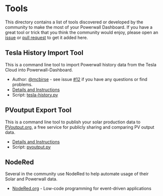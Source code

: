 # Tools

This directory contains a list of tools discovered or developed by the community to make the most of your Powerwall Dashboard. If you have a great tool or trick that you think the community would enjoy, please open an [issue](https://github.com/jasonacox/Powerwall-Dashboard/issues) or [pull request](https://github.com/jasonacox/Powerwall-Dashboard/pulls) to get it added here.

## Tesla History Import Tool

This is a command line tool to import Powerwall history data from the Tesla Cloud into Powerwall-Dashboard.

* Author: [@mcbirse](https://github.com/mcbirse) - see issue [#12](https://github.com/jasonacox/Powerwall-Dashboard/issues/12) if you have any questions or find problems.
* [Details and Instructions](https://github.com/jasonacox/Powerwall-Dashboard/blob/main/tools/tesla-history/)
* Script: [tesla-history.py](https://github.com/jasonacox/Powerwall-Dashboard/blob/main/tools/tesla-history/tesla-history.py)

## PVoutput Export Tool

This is a command line tool to publish your solar production data to [PVoutput.org](https://pvoutput.org/), a free service for publicly sharing and comparing PV output data.

* [Details and Instructions](https://github.com/jasonacox/Powerwall-Dashboard/blob/main/tools/pvoutput/)
* Script: [pvoutput.py](https://github.com/jasonacox/Powerwall-Dashboard/blob/main/tools/pvoutput/pvoutput.py)

## NodeRed

Several in the community use NodeRed to help automate usage of their Solar and Powerwall data.

* [NodeRed.org](https://nodered.org/) - Low-code programming for event-driven applications
